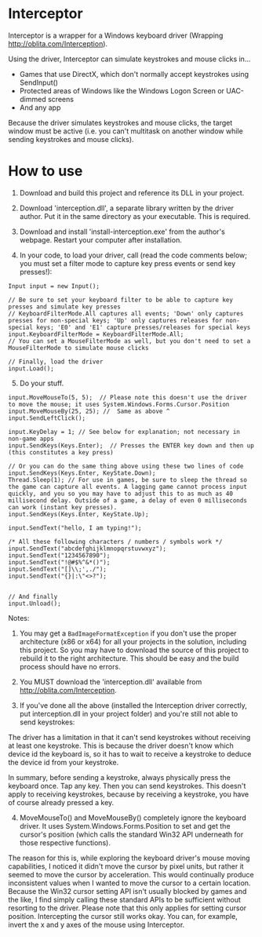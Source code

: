 Interceptor
===========

Interceptor is a wrapper for a Windows keyboard driver (Wrapping http://oblita.com/Interception). 

Using the driver, Interceptor can simulate keystrokes and mouse clicks in...

  * Games that use DirectX, which don't normally accept keystrokes using SendInput()
  * Protected areas of Windows like the Windows Logon Screen or UAC-dimmed screens
  * And any app
  
Because the driver simulates keystrokes and mouse clicks, the target window must be active (i.e. you can't multitask on another window while sending keystrokes and mouse clicks).

How to use
===========

1. Download and build this project and reference its DLL in your project.

2. Download 'interception.dll', a separate library written by the driver author. Put it in the same directory as your executable. This is required.

3. Download and install 'install-interception.exe' from the author's webpage. Restart your computer after installation.

4. In your code, to load your driver, call (read the code comments below; you must set a filter mode to capture key press events or send key presses!):

```
Input input = new Input();

// Be sure to set your keyboard filter to be able to capture key presses and simulate key presses
// KeyboardFilterMode.All captures all events; 'Down' only captures presses for non-special keys; 'Up' only captures releases for non-special keys; 'E0' and 'E1' capture presses/releases for special keys
input.KeyboardFilterMode = KeyboardFilterMode.All;
// You can set a MouseFilterMode as well, but you don't need to set a MouseFilterMode to simulate mouse clicks

// Finally, load the driver
input.Load();
```

5. Do your stuff.

```
input.MoveMouseTo(5, 5);  // Please note this doesn't use the driver to move the mouse; it uses System.Windows.Forms.Cursor.Position
input.MoveMouseBy(25, 25); //  Same as above ^
input.SendLeftClick();

input.KeyDelay = 1; // See below for explanation; not necessary in non-game apps
input.SendKeys(Keys.Enter);  // Presses the ENTER key down and then up (this constitutes a key press)

// Or you can do the same thing above using these two lines of code
input.SendKeys(Keys.Enter, KeyState.Down);
Thread.Sleep(1); // For use in games, be sure to sleep the thread so the game can capture all events. A lagging game cannot process input quickly, and you so you may have to adjust this to as much as 40 millisecond delay. Outside of a game, a delay of even 0 milliseconds can work (instant key presses).
input.SendKeys(Keys.Enter, KeyState.Up);

input.SendText("hello, I am typing!");

/* All these following characters / numbers / symbols work */
input.SendText("abcdefghijklmnopqrstuvwxyz");
input.SendText("1234567890");
input.SendText("!@#$%^&*()");
input.SendText("[]\\;',./");
input.SendText("{}|:\"<>?");


// And finally
input.Unload();
```

Notes:

1. You may get a ```BadImageFormatException``` if you don't use the proper architecture (x86 or x64) for all your projects in the solution, including this project. So you may have to download the source of this project to rebuild it to the right architecture. This should be easy and the build process should have no errors.

2. You MUST download the 'interception.dll' available from http://oblita.com/Interception.

3. If you've done all the above (installed the Interception driver correctly, put interception.dll in your project folder) and you're still not able to send keystrokes:
 
The driver has a limitation in that it can't send keystrokes without receiving at least one keystroke. This is because the driver doesn't know which device id the keyboard is, so it has to wait to receive a keystroke to deduce the device id from your keystroke.

In summary, before sending a keystroke, always physically press the keyboard once. Tap any key. Then you can send keystrokes. This doesn't apply to receiving keystrokes, because by receiving a keystroke, you have of course already pressed a key.

4. MoveMouseTo() and MoveMouseBy() completely ignore the keyboard driver. It uses System.Windows.Forms.Position to set and get the cursor's position (which calls the standard Win32 API underneath for those respective functions).

The reason for this is, while exploring the keyboard driver's mouse moving capabilities, I noticed it didn't move the cursor by pixel units, but rather it seemed to move the cursor by acceleration. This would continually produce inconsistent values when I wanted to move the cursor to a certain location. Because the Win32 cursor setting API isn't usually blocked by games and the like, I find simply calling these standard APIs to be sufficient without resorting to the driver. Please note that this only applies for setting cursor position. Intercepting the cursor still works okay. You can, for example, invert the x and y axes of the mouse using Interceptor.
